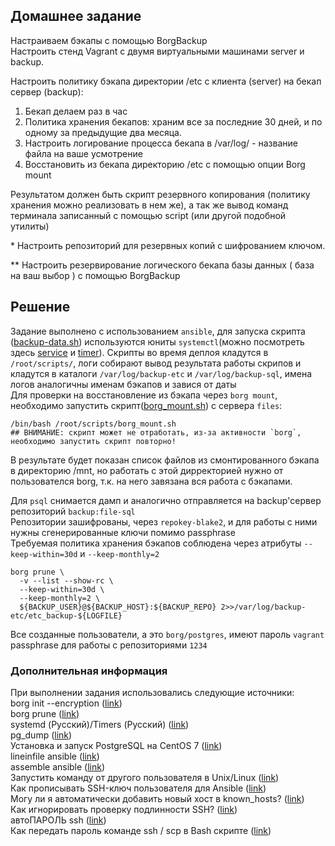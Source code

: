 ## Домашнее задание
Настраиваем бэкапы с помощью BorgBackup  
Настроить стенд Vagrant с двумя виртуальными машинами server и backup.  
  
Настроить политику бэкапа директории /etc с клиента (server) на бекап сервер (backup):  
1) Бекап делаем раз в час  
2) Политика хранения бекапов: храним все за последние 30 дней, и по одному за предыдущие два месяца.  
3) Настроить логирование процесса бекапа в /var/log/ - название файла на ваше усмотрение  
4) Восстановить из бекапа директорию /etc с помощью опции Borg mount  
  
Результатом должен быть скрипт резервного копирования (политику хранения можно реализовать в нем же), а так же вывод команд терминала записанный с помощью script (или другой подобной утилиты)  
  
\* Настроить репозиторий для резервных копий с шифрованием ключом.  
  
** Настроить резервирование логического бекапа базы данных ( база на ваш выбор ) с помощью BorgBackup  

## Решение 
Задание выполнено с использованием `ansible`, для запуска скрипта ([backup-data.sh](https://github.com/dbudakov/17.backup/blob/master/homework/scripts/backup-data.sh)) используются юниты `systemctl`(можно посмотреть здесь [service](https://github.com/dbudakov/17.backup/blob/master/homework/roles/templates/borg_backup.service) и [timer](https://github.com/dbudakov/17.backup/blob/master/homework/roles/templates/borg_backup.timer)). Cкрипты во время деплоя кладутся в `/root/scripts/`, логи собирают вывод результата работы скрипов и кладутся в каталоги `/var/log/backup-etc` и `/var/log/backup-sql`, имена логов аналогичны именам бэкапов и завися от даты  
Для проверки на восстановление из бэкапа через `borg mount`, необходимо запустить скрипт([borg_mount.sh](https://github.com/dbudakov/17.backup/blob/master/homework/scripts/borg_mount.sh)) с сервера `files`:  
```
/bin/bash /root/scripts/borg_mount.sh
## ВНИМАНИЕ: скрипт может не отработать, из-за активности `borg`, необходимо запустить скрипт повторно!   
```
В результате будет показан список файлов из смонтированного бэкапа в директорию /mnt, но работать с этой дирректорией нужно от пользователся borg, т.к. на него завязана вся работа с бэкапами.   

Для `psql` снимается дамп и аналогично отправляется на backup'сервер репозиторий `backup:file-sql`    
Репозитории зашифрованы, через `repokey-blake2`, и для работы с ними нужны сгенерированные ключи помимо passphrase   
Требуемая политика хранения бэкапов соблюдена через атрибуты  `--keep-within=30d` и `--keep-monthly=2`  
```
borg prune \
  -v --list --show-rc \
  --keep-within=30d \
  --keep-monthly=2 \ 
  ${BACKUP_USER}@${BACKUP_HOST}:${BACKUP_REPO} 2>>/var/log/backup-etc/etc_backup-${LOGFILE}
```

Все созданные пользователи, а это `borg/postgres`, имеют пароль `vagrant`    
passphrase для работы с репозиториями `1234`    

### Дополнительная информация
При выполнении задания использовались следующие источники:   
borg init --encryption ([link](https://borgbackup.readthedocs.io/en/stable/usage/init.html))  
borg prune ([link](https://borgbackup.readthedocs.io/en/stable/usage/prune.html))    
systemd (Русский)/Timers (Русский) ([link](https://wiki.archlinux.org/index.php/Systemd_(%D0%A0%D1%83%D1%81%D1%81%D0%BA%D0%B8%D0%B9)/Timers_(%D0%A0%D1%83%D1%81%D1%81%D0%BA%D0%B8%D0%B9)))  
pg_dump ([link](https://postgrespro.ru/docs/postgresql/11/app-pgdump))  
Установка и запуск PostgreSQL на CentOS 7 ([link](https://www.dmosk.ru/miniinstruktions.php?mini=postgresql-install))    
lineinfile ansible ([link](https://docs.ansible.com/ansible/latest/modules/lineinfile_module.html))    
assemble ansible ([link](https://docs.ansible.com/ansible/latest/modules/assemble_module.html))   
Запустить команду от другого пользователя в Unix/Linux ([link](https://linux-notes.org/zapustit-komandu-ot-drugogo-pol-zovatelya-v-unix-linux/))  
Как прописывать SSH-ключ пользователя для Ansible ([link](https://webhamster.ru/mytetrashare/index/mtb0/1574858250rqmwmqb1qx))  
Могу ли я автоматически добавить новый хост в known_hosts? ([link](https://qastack.ru/server/132970/can-i-automatically-add-a-new-host-to-known-hosts))  
Как игнорировать проверку подлинности SSH? ([link](https://issue.life/questions/32297456))  
автоПАРОЛЬ ssh ([link](https://forum.ubuntu.ru/index.php?topic=220985.0))  
Как передать пароль команде ssh / scp в Bash скрипте ([link](https://itsecforu.ru/2019/02/13/%D0%BA%D0%B0%D0%BA-%D0%BF%D0%B5%D1%80%D0%B5%D0%B4%D0%B0%D1%82%D1%8C-%D0%BF%D0%B0%D1%80%D0%BE%D0%BB%D1%8C-%D0%BA%D0%BE%D0%BC%D0%B0%D0%BD%D0%B4%D0%B5-ssh-scp-%D0%B2-bash-%D1%81%D0%BA%D1%80%D0%B8%D0%BF/)) 

